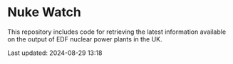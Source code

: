 # Nuke Watch

This repository includes code for retrieving the latest information available on the output of EDF nuclear power plants in the UK.

Last updated: 2024-08-29 13:18